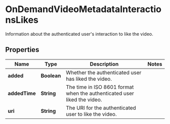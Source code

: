 

# OnDemandVideoMetadataInteractionsLikes

Information about the authenticated user's interaction to like the video.

## Properties

| Name | Type | Description | Notes |
|------------ | ------------- | ------------- | -------------|
|**added** | **Boolean** | Whether the authenticated user has liked the video. |  |
|**addedTime** | **String** | The time in ISO 8601 format when the authenticated user liked the video. |  |
|**uri** | **String** | The URI for the authenticated user to like the video. |  |



